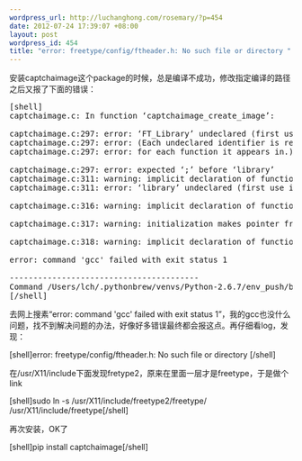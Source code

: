 ```yaml
--- 
wordpress_url: http://luchanghong.com/rosemary/?p=454
date: 2012-07-24 17:39:07 +08:00
layout: post
wordpress_id: 454
title: "error: freetype/config/ftheader.h: No such file or directory "
---
```

安装captchaimage这个package的时候，总是编译不成功，修改指定编译的路径之后又报了下面的错误：
<pre>[shell]
captchaimage.c: In function ‘captchaimage_create_image’:

captchaimage.c:297: error: ‘FT_Library’ undeclared (first use in this function)
captchaimage.c:297: error: (Each undeclared identifier is reported only once
captchaimage.c:297: error: for each function it appears in.)

captchaimage.c:297: error: expected ‘;’ before ‘library’
captchaimage.c:311: warning: implicit declaration of function ‘FT_Init_FreeType’
captchaimage.c:311: error: ‘library’ undeclared (first use in this function)

captchaimage.c:316: warning: implicit declaration of function ‘create_image_internal’

captchaimage.c:317: warning: initialization makes pointer from integer without a cast

captchaimage.c:318: warning: implicit declaration of function ‘FT_Done_FreeType’

error: command 'gcc' failed with exit status 1

----------------------------------------
Command /Users/lch/.pythonbrew/venvs/Python-2.6.7/env_push/bin/python -c "import setuptools;__file__='/Users/lch/.pythonbrew/venvs/Python-2.6.7/env_push/build/captchaimage/setup.py';exec(compile(open(__file__).read().replace('\r\n', '\n'), __file__, 'exec'))" install --single-version-externally-managed --record /var/folders/p0/yvfn32cx5hncxjdcsgb6bq940000gn/T/pip-PrV94o-record/install-record.txt --install-headers /Users/lch/.pythonbrew/venvs/Python-2.6.7/env_push/include/site/python2.6 failed with error code 1
[/shell]</pre>
去网上搜素“error: command 'gcc' failed with exit status 1”，我的gcc也没什么问题，找不到解决问题的办法，好像好多错误最终都会报这点。再仔细看log，发现：

[shell]error: freetype/config/ftheader.h: No such file or directory [/shell]

在/usr/X11/include下面发现fretype2，原来在里面一层才是freetype，于是做个link

[shell]sudo ln -s /usr/X11/include/freetype2/freetype/ /usr/X11/include/freetype[/shell]

再次安装，OK了

[shell]pip install captchaimage[/shell]

&nbsp;
